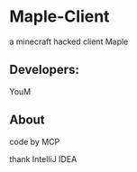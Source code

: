# Maple-Client
a minecraft hacked client Maple

## Developers: 
YouM

## About
code by MCP

thank IntelliJ IDEA

